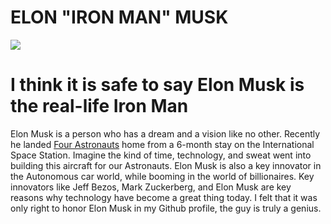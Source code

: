 <h1> ELON "IRON MAN" MUSK </h1>
<img src ="https://user-images.githubusercontent.com/77600540/117093388-6cc2cb80-ad26-11eb-8150-e467133b0eae.jpg" />
<h1> I think it is safe to say Elon Musk is the real-life Iron Man </h1>
<p> Elon Musk is a person who has a dream and a vision like no other. Recently he landed <a href="https://www.washingtonpost.com/technology/2021/05/01/spacex-crew-1-nasa-astronauts-headed-home-after-six-month-stay-international-space-station/">Four Astronauts</a> home from a 6-month stay on the International Space Station. Imagine the kind of time, technology, and sweat went into building this aircraft for our Astronauts. Elon Musk is also a key innovator in the Autonomous car world, while booming in the world of billionaires. Key innovators like Jeff Bezos, Mark Zuckerberg, and Elon Musk are key reasons why technology have become a great thing today.  I felt that it was only right to honor Elon Musk in my Github profile, the guy is truly a genius.
